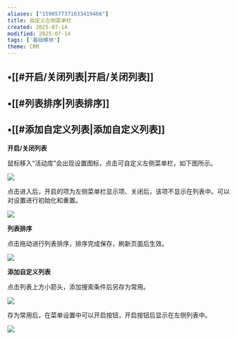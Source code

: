 ```yaml
---
aliases: ["1590577371633419466"]
title: 自定义左侧菜单栏
created: 2025-07-14
modified: 2025-07-14
tags: ['基础模块']
theme: CRM
---
```


## •[[#开启/关闭列表|开启/关闭列表]]

## •[[#列表排序|列表排序]]

## •[[#添加自定义列表|添加自定义列表]]

**开启/关闭列表**

鼠标移入“活动库”会出现设置图标，点击可自定义左侧菜单栏，如下图所示。

![](8fcd184f39e7c324a12bf5cfac546eca.jpg)

点击进入后，开启的项为左侧菜单栏显示项、关闭后，该项不显示在列表中。可以对设置进行初始化和重置。

![](7170214ad4fe5f1cd06a98e80efb0242.jpg)

**列表排序**

点击拖动进行列表排序，排序完成保存，刷新页面后生效。

![](e80d9a0f8523ce1cb3c76de545f806d1.jpg)

**添加自定义列表**

点击列表上方小箭头，添加搜索条件后另存为常用。

![](cb0d4298aba05aeeff317a27c48ea0ed.jpg)

存为常用后，在菜单设置中可以开启按钮，开启按钮后显示在左侧列表中。

![](4f6bd8dcbd27590bda2fc610eb118de6.jpg)
